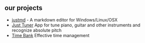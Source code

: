 ## our projects
* [justmd](http://www.i38.me/justmd/) - A markdown editor for Windows/Linux/OSX
* [Just Tuner](https://play.google.com/store/apps/details?id=me.i38.tuner) App for tune piano, guitar and other instruments and recognize absolute pitch
* [Time Bank](https://play.google.com/store/apps/details?id=me.i38.timebank) Effective time management